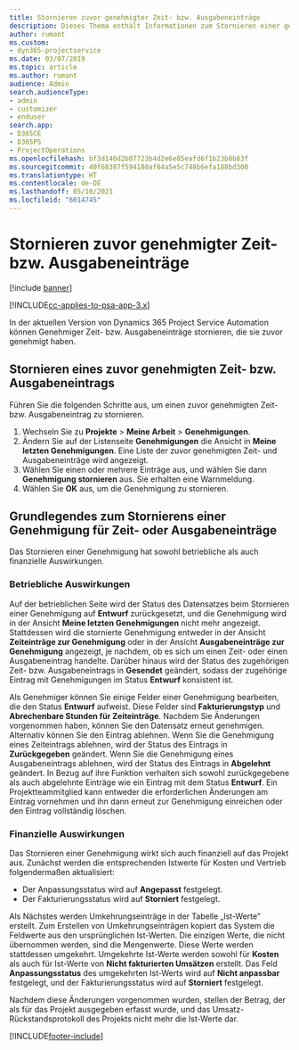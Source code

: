 ```yaml
---
title: Stornieren zuvor genehmigter Zeit- bzw. Ausgabeneinträge
description: Dieses Thema enthält Informationen zum Stornieren einer genehmigten Projektzeit- und -Ausgabentransaktion.
author: rumant
ms.custom:
- dyn365-projectservice
ms.date: 03/07/2019
ms.topic: article
ms.author: rumant
audience: Admin
search.audienceType:
- admin
- customizer
- enduser
search.app:
- D365CE
- D365PS
- ProjectOperations
ms.openlocfilehash: bf3d146d2b07723b4d2e6e85eafd6f1b23b8b83f
ms.sourcegitcommit: 40f68387f594180af64a5e5c748b6efa188bd300
ms.translationtype: HT
ms.contentlocale: de-DE
ms.lasthandoff: 05/10/2021
ms.locfileid: "6014745"
---
```

# <a name="cancel-previously-approved-time-or-expense-entries"></a>Stornieren zuvor genehmigter Zeit- bzw. Ausgabeneinträge

[!include [banner](../includes/psa-now-project-operations.md)]

[!INCLUDE[cc-applies-to-psa-app-3.x](../includes/cc-applies-to-psa-app-3x.md)]

In der aktuellen Version von Dynamics 365 Project Service Automation können Genehmiger Zeit- bzw. Ausgabeneinträge stornieren, die sie zuvor genehmigt haben.

## <a name="cancel-a-previously-approved-time-or-expense-entry"></a>Stornieren eines zuvor genehmigten Zeit- bzw. Ausgabeneintrags

Führen Sie die folgenden Schritte aus, um einen zuvor genehmigten Zeit- bzw. Ausgabeneintrag zu stornieren.

1. Wechseln Sie zu **Projekte** \> **Meine Arbeit** \> **Genehmigungen**.
2. Ändern Sie auf der Listenseite **Genehmigungen** die Ansicht in **Meine letzten Genehmigungen**. Eine Liste der zuvor genehmigten Zeit- und Ausgabeneinträge wird angezeigt.
3. Wählen Sie einen oder mehrere Einträge aus, und wählen Sie dann **Genehmigung stornieren** aus. Sie erhalten eine Warnmeldung.
4. Wählen Sie **OK** aus, um die Genehmigung zu stornieren.

## <a name="understand-the-impact-of-canceling-a-time-or-expense-entry-approval"></a>Grundlegendes zum Stornierens einer Genehmigung für Zeit- oder Ausgabeneinträge

Das Stornieren einer Genehmigung hat sowohl betriebliche als auch finanzielle Auswirkungen.

### <a name="operational-impact"></a>Betriebliche Auswirkungen

Auf der betrieblichen Seite wird der Status des Datensatzes beim Stornieren einer Genehmigung auf **Entwurf** zurückgesetzt, und die Genehmigung wird in der Ansicht **Meine letzten Genehmigungen** nicht mehr angezeigt. Stattdessen wird die stornierte Genehmigung entweder in der Ansicht **Zeiteinträge zur Genehmigung** oder in der Ansicht **Ausgabeneinträge zur Genehmigung** angezeigt, je nachdem, ob es sich um einen Zeit- oder einen Ausgabeneintrag handelte. Darüber hinaus wird der Status des zugehörigen Zeit- bzw. Ausgabeneintrags in **Gesendet** geändert, sodass der zugehörige Eintrag mit Genehmigungen im Status **Entwurf** konsistent ist.

Als Genehmiger können Sie einige Felder einer Genehmigung bearbeiten, die den Status **Entwurf** aufweist. Diese Felder sind **Fakturierungstyp** und **Abrechenbare Stunden für Zeiteinträge**. Nachdem Sie Änderungen vorgenommen haben, können Sie den Datensatz erneut genehmigen. Alternativ können Sie den Eintrag ablehnen. Wenn Sie die Genehmigung eines Zeiteintrags ablehnen, wird der Status des Eintrags in **Zurückgegeben** geändert. Wenn Sie die Genehmigung eines Ausgabeneintrags ablehnen, wird der Status des Eintrags in **Abgelehnt** geändert. In Bezug auf ihre Funktion verhalten sich sowohl zurückgegebene als auch abgelehnte Einträge wie ein Eintrag mit dem Status **Entwurf**. Ein Projektteammitglied kann entweder die erforderlichen Änderungen am Eintrag vornehmen und ihn dann erneut zur Genehmigung einreichen oder den Eintrag vollständig löschen.

### <a name="financial-impact"></a>Finanzielle Auswirkungen

Das Stornieren einer Genehmigung wirkt sich auch finanziell auf das Projekt aus. Zunächst werden die entsprechenden Istwerte für Kosten und Vertrieb folgendermaßen aktualisiert:

- Der Anpassungsstatus wird auf **Angepasst** festgelegt.
- Der Fakturierungsstatus wird auf **Storniert** festgelegt.

Als Nächstes werden Umkehrungseinträge in der Tabelle „Ist-Werte” erstellt. Zum Erstellen von Umkehrungseinträgen kopiert das System die Feldwerte aus den ursprünglichen Ist-Werten. Die einzigen Werte, die nicht übernommen werden, sind die Mengenwerte. Diese Werte werden stattdessen umgekehrt. Umgekehrte Ist-Werte werden sowohl für **Kosten** als auch für Ist-Werte von **Nicht fakturierten Umsätzen** erstellt. Das Feld **Anpassungsstatus** des umgekehrten Ist-Werts wird auf **Nicht anpassbar** festgelegt, und der Fakturierungsstatus wird auf **Storniert** festgelegt.

Nachdem diese Änderungen vorgenommen wurden, stellen der Betrag, der als für das Projekt ausgegeben erfasst wurde, und das Umsatz-Rückstandsprotokoll des Projekts nicht mehr die Ist-Werte dar.


[!INCLUDE[footer-include](../includes/footer-banner.md)]